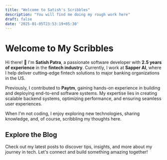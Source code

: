 ```yaml
---
title: "Welcome to Satish's Scribbles"
description: "You will find me doing my rough work here"
draft: false
date: '2025-01-05T23:53:19+05:30'
---
```


# Welcome to My Scribbles

Hi there! 👋 I'm **Satish Patra**, a passionate software developer with **2.5 years of experience** in the **fintech industry**. Currently, I work at **Sapper AI**, where I help deliver cutting-edge fintech solutions to major banking organizations in the US. 

Previously, I contributed to **Paytm**, gaining hands-on experience in building and deploying end-to-end software systems. My expertise lies in creating scalable backend systems, optimizing performance, and ensuring seamless user experiences.

When I'm not coding, I enjoy exploring new technologies, sharing knowledge, and, of course, scribbling my thoughts here.

## Explore the Blog

Check out my latest posts to discover tips, insights, and more about my journey in tech. Let's connect and build something amazing together!
